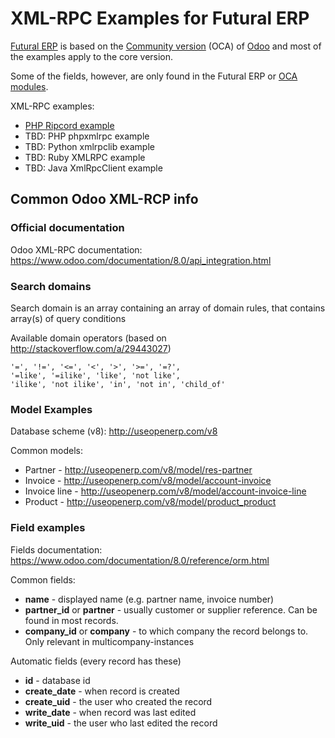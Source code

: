 # XML-RPC Examples for Futural ERP

[Futural ERP](http://tawasta.fi/palvelut/futural-erp) is based on the [Community version](https://odoo-community.org/) (OCA) of [Odoo](https://www.odoo.com) and most of the examples apply to the core version. 

Some of the fields, however, are only found in the Futural ERP or [OCA modules](https://github.com/OCA).

XML-RPC examples:
* [PHP Ripcord example](php-ripcord.md)
* TBD: PHP phpxmlrpc example
* TBD: Python xmlrpclib example
* TBD: Ruby XMLRPC example
* TBD: Java XmlRpcClient example


## Common Odoo XML-RCP info

### Official documentation
Odoo XML-RPC documentation:  
https://www.odoo.com/documentation/8.0/api_integration.html


### Search domains
Search domain is an array containing an array of domain rules, 
that contains array(s) of query conditions

Available domain operators (based on http://stackoverflow.com/a/29443027)

```
'=', '!=', '<=', '<', '>', '>=', '=?',
'=like', '=ilike', 'like', 'not like', 
'ilike', 'not ilike', 'in', 'not in', 'child_of'
```

### Model Examples
Database scheme (v8): http://useopenerp.com/v8

Common models:
* Partner - http://useopenerp.com/v8/model/res-partner
* Invoice - http://useopenerp.com/v8/model/account-invoice
* Invoice line - http://useopenerp.com/v8/model/account-invoice-line
* Product - http://useopenerp.com/v8/model/product_product

### Field examples
Fields documentation: https://www.odoo.com/documentation/8.0/reference/orm.html

Common fields:
* **name** - displayed name (e.g. partner name, invoice number)
* **partner_id** or **partner** - usually customer or supplier reference. Can be found in most records.
* **company_id** or **company** - to which company the record belongs to. Only relevant in multicompany-instances

Automatic fields (every record has these)
* **id** - database id
* **create_date** - when record is created
* **create_uid** - the user who created the record
* **write_date** - when record was last edited
* **write_uid** - the user who last edited the record
